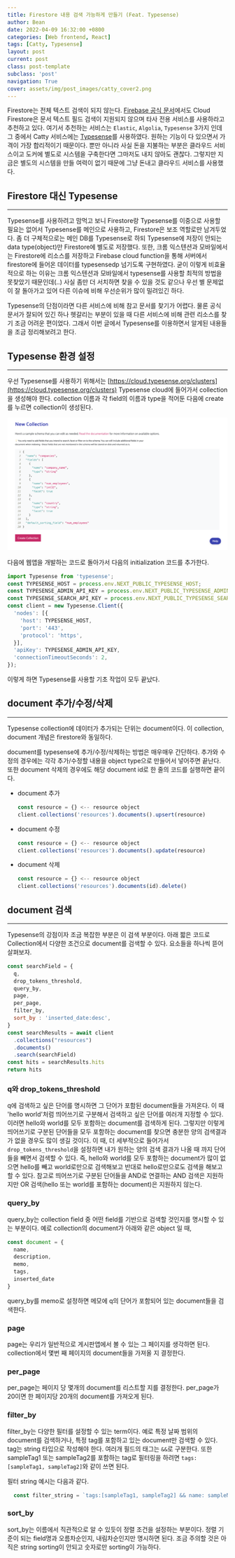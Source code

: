 ```yaml
---
title: Firestore 내용 검색 가능하게 만들기 (Feat. Typesense)
author: Bean
date: 2022-04-09 16:32:00 +0800
categories: [Web frontend, React]
tags: [Catty, Typesense]
layout: post
current: post
class: post-template
subclass: 'post'
navigation: True
cover: assets/img/post_images/catty_cover2.png
---
```


Firestore는 전체 텍스트 검색이 되지 않는다. [Firebase 공식 문서](https://firebase.google.com/docs/firestore/solutions/search?provider=typesense)에서도 Cloud Firestore은 문서 텍스트 필드 검색이 지원되지 않으며 타사 전용 서비스를 사용하라고 추천하고 있다. 여기서 추천하는 서비스는 `Elastic`, `Algolia`, `Typesense` 3가지 인데 그 중에서 Catty 서비스에는 [Typesense](https://typesense.org/)를 사용하였다. 원하는 기능이 다 있으면서 가격이 가장 합리적이기 때문이다. 뿐만 아니라 사실 돈을 지불하는 부분은 클라우드 서비스이고 도커에 별도로 시스템을 구축한다면 그마저도 내지 않아도 괜찮다. 그렇지만 지금은 별도의 시스템을 만들 여력이 없기 때문에 그냥 돈내고 클라우드 서비스를 사용했다.

## Firestore 대신 Typesense
---

Typesense를 사용하려고 맘먹고 보니 Firestore랑 Typesense를 이중으로 사용할 필요는 없어서 Typesense를 메인으로 사용하고, Firestore은 보조 역할로만 남겨두었다. 좀 더 구체적으로는 메인 DB를 Typesense로 하되 Typesense에 저장이 안되는 data type(object)만 Firestore에 별도로 저장했다. 또한, 크롬 익스텐션과 모바일에서는 Firestore에 리소스를 저장하고 Firebase cloud function을 통해 서버에서 firestore에 들어온 데이터를 typesensedp 넘기도록 구현하였다. 굳이 이렇게 비효율적으로 하는 이유는 크롬 익스텐션과 모바일에서 typesense를 사용할 최적의 방법을 못찾았기 때문인데(..) 사실 좀만 더 서치하면 찾을 수 있을 것도 같으나 우선 별 문제없이 잘 돌아가고 있어 다른 이슈에 비해 우선순위가 많이 밀려있긴 하다.

Typesense의 단점이라면 다른 서비스에 비해 참고 문서를 찾기가 어렵다. 물론 공식 문서가 잘되어 있긴 하나 헷갈리는 부분이 있을 때 다른 서비스에 비해 관련 리소스를 찾기 조금 어려운 편이었다. 그래서 이번 글에서 Typesense를 이용하면서 알게된 내용들을 조금 정리해보려고 한다.

## Typesense 환경 설정
---

우선 Typesense를 사용하기 위해서는 [https://cloud.typesense.org/clusters](https://cloud.typesense.org/clusters) Typesense cloud에 들어가서 collection을 생성해야 한다. collection 이름과 각 field의 이름과 type을 적어둔 다음에 create를 누르면 collection이 생성된다.

<div style="text-align: left">
   <img src="/assets/img/post_images/typesense1.png" />
</div>

다음에 웹앱을 개발하는 코드로 돌아가서 다음의 initialization 코드를 추가한다.

``` javascript
import Typesense from 'typesense';
const TYPESENSE_HOST = process.env.NEXT_PUBLIC_TYPESENSE_HOST;
const TYPESENSE_ADMIN_API_KEY = process.env.NEXT_PUBLIC_TYPESENSE_ADMIN_API_KEY;
const TYPESENSE_SEARCH_API_KEY = process.env.NEXT_PUBLIC_TYPESENSE_SEARCH_API_KEY;
const client = new Typesense.Client({
  'nodes': [{
    'host': TYPESENSE_HOST,
    'port': '443',
    'protocol': 'https',
  }],
  'apiKey': TYPESENSE_ADMIN_API_KEY,
  'connectionTimeoutSeconds': 2,
});
```
이렇게 하면 Typesense를 사용할 기초 작업이 모두 끝났다.

## document 추가/수정/삭제
---

Typesense collection에 데이터가 추가되는 단위는 document이다. 이 collection, document 개념은 firestore와 동일하다.

document를 typesense에 추가/수정/삭제하는 방법은 매우매우 간단하다. 추가와 수정의 경우에는 각각 추가/수정할 내용을 object type으로 만들어서 넣어주면 끝난다.
또한 document 삭제의 경우에도 해당 document id로 한 줄의 코드를 실행하면 끝이다.

* document 추가
  ```javascript
  const resource = {} <-- resource object
  client.collections('resources').documents().upsert(resource)
  ```

* document 수정
  ```javascript
  const resource = {} <-- resource object
  client.collections('resources').documents().update(resource)
  ```

* document 삭제
  ```javascript
  const resource = {} <-- resource object
  client.collections('resources').documents(id).delete()
  ```

## document 검색
---

Typesense의 강점이자 조금 복잡한 부분은 이 검색 부분이다. 아래 짧은 코드로 Collection에서 다양한 조건으로 document를 검색할 수 있다. 요소들을 하나씩 뜯어 살펴보자.

```javascript
const searchField = {
  q,
  drop_tokens_threshold,
  query_by,
  page,
  per_page,
  filter_by,
  sort_by : 'inserted_date:desc',
}
const searchResults = await client
  .collections("resources")
  .documents()
  .search(searchField)
const hits = searchResults.hits
return hits
```

### q와 drop_tokens_threshold
q에 검색하고 싶은 단어를 명시하면 그 단어가 포함된 document들을 가져온다. 이 때 'hello world'처럼 띄어쓰기로 구분해서 검색하고 싶은 단어를 여러개 지정할 수 있다. 이러면 hello와 world를 모두 포함하는 document를 검색하게 된다. 그렇지만 이렇게 띄어쓰기로 구분된 단어들을 모두 포함하는 document를 찾으면 충분한 양의 검색결과가 없을 경우도 많이 생길 것이다. 이 때, 더 세부적으로 들어가서 `drop_tokens_threshold`을 설정하면 내가 원하는 양의 검색 결과가 나올 때 까지 단어들을 빼면서 검색할 수 있다. 즉, hello와 world를 모두 포함하는 document가 많이 없으면 hello를 빼고 world로만으로 검색해보고 반대로 hello로만으로도 검색을 해보고 할 수 있다. 참고로 띄어쓰기로 구분된 단어들을 AND로 연결하는 AND 검색은 지원하지만 OR 검색(hello 또는 world를 포함하는 document)은 지원하지 않는다.

### query_by
query_by는 collection field 중 어떤 field를 기반으로 검색할 것인지를 명시할 수 있는 부분이다. 예로 collection의 document가 아래와 같은 object 일 때,

```javascript
const document = {
  name,
  description,
  memo,
  tags,
  inserted_date
}
```
query_by를 memo로 설정하면 메모에 q의 단어가 포함되어 있는 document들을 검색한다.

### page
page는 우리가 일반적으로 게시판앱에서 볼 수 있는 그 페이지를 생각하면 된다. collection에서 몇번 째 페이지의 document들을 가져올 지 결정한다.

### per_page
per_page는 페이지 당 몇개의 document를 리스트할 지를 결정한다. per_page가 20이면 한 페이지당 20개의 document를 가져오게 된다.

### filter_by
filter_by는 다양한 필터를 설정할 수 있는 term이다. 예로 특정 날짜 범위의 document를 검색하거나, 특정 tag를 포함하고 있는 document만 검색할 수 있다. tag는 string 타입으로 작성해야 한다. 여러개 필드의 태그는 `&&`로 구분한다. 또한 sampleTag1 또는 sampleTag2를 포함하는 tag로 필터링을 하려면 `tags:[sampleTag1, sampleTag2]`와 같이 쓰면 된다.

필터 string 예시는 다음과 같다.
```javascript
  const filter_string = `tags:[sampleTag1, sampleTag2] && name: sampleName`
 ```

### sort_by
sort_by는 이름에서 직관적으로 알 수 있듯이 정렬 조건을 설정하는 부분이다. 정렬 기준이 되는 field명과 오름차순인지, 내림차순인지만 명시하면 된다. 조금 주의할 것은 아직은 string sorting이 안되고 숫자로만 sorting이 가능하다.
